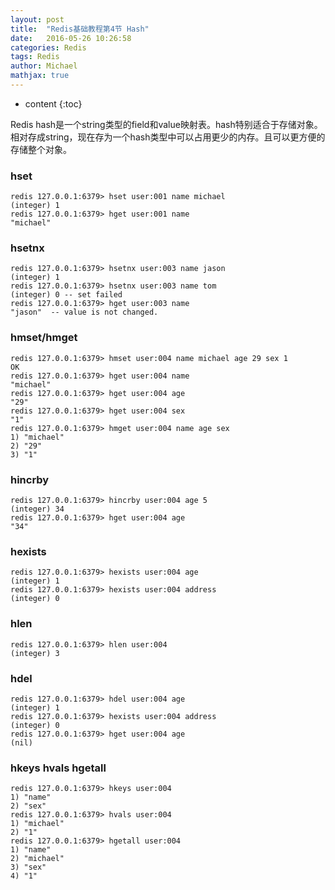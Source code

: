 ```yaml
---
layout: post
title:  "Redis基础教程第4节 Hash"
date:   2016-05-26 10:26:58
categories: Redis
tags: Redis
author: Michael
mathjax: true
---
```


* content
{:toc}

Redis hash是一个string类型的field和value映射表。hash特别适合于存储对象。相对存成string，现在存为一个hash类型中可以占用更少的内存。且可以更方便的存储整个对象。



### hset
```shell
redis 127.0.0.1:6379> hset user:001 name michael
(integer) 1
redis 127.0.0.1:6379> hget user:001 name
"michael"
```
### hsetnx
```shell
redis 127.0.0.1:6379> hsetnx user:003 name jason
(integer) 1
redis 127.0.0.1:6379> hsetnx user:003 name tom
(integer) 0 -- set failed
redis 127.0.0.1:6379> hget user:003 name
"jason"  -- value is not changed.
```

### hmset/hmget
```shell
redis 127.0.0.1:6379> hmset user:004 name michael age 29 sex 1
OK
redis 127.0.0.1:6379> hget user:004 name
"michael"
redis 127.0.0.1:6379> hget user:004 age
"29"
redis 127.0.0.1:6379> hget user:004 sex
"1"
redis 127.0.0.1:6379> hmget user:004 name age sex
1) "michael"
2) "29"
3) "1"
```

### hincrby 
```shell
redis 127.0.0.1:6379> hincrby user:004 age 5
(integer) 34
redis 127.0.0.1:6379> hget user:004 age
"34"
```

### hexists 
```shell
redis 127.0.0.1:6379> hexists user:004 age
(integer) 1
redis 127.0.0.1:6379> hexists user:004 address
(integer) 0

```
### hlen 
```shell
redis 127.0.0.1:6379> hlen user:004
(integer) 3
```

### hdel 
```shell
redis 127.0.0.1:6379> hdel user:004 age
(integer) 1
redis 127.0.0.1:6379> hexists user:004 address
(integer) 0
redis 127.0.0.1:6379> hget user:004 age
(nil)
```

### hkeys hvals hgetall 
```shell
redis 127.0.0.1:6379> hkeys user:004
1) "name"
2) "sex"
redis 127.0.0.1:6379> hvals user:004
1) "michael"
2) "1"
redis 127.0.0.1:6379> hgetall user:004
1) "name"
2) "michael"
3) "sex"
4) "1"
```